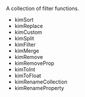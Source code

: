 A collection of filter functions.

  - kimSort            
  - kimReplace         
  - kimCustom          
  - kimSplit           
  - kimFilter          
  - kimMerge           
  - kimRemove          
  - kimRemoveProp      
  - kimToInt           
  - kimToFloat         
  - kimRenameCollection
  - kimRenameProperty  
